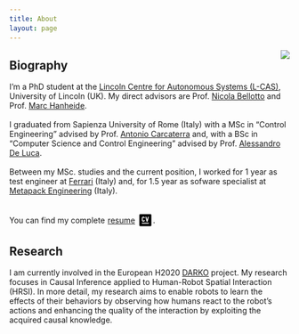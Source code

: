 ```yaml
---
title: About
layout: page
---
```

<img class="about-img" src="{% if site.external-image %}{{ site.picture }}{% else %}{{ site.url }}/{{ site.picture }}{% endif %}" align="right">
<h2>Biography</h2>
<p>
I’m a PhD student at the <a class="ext_link" href="https://lcas.lincoln.ac.uk/wp/">Lincoln Centre for Autonomous Systems (L-CAS)</a>, University of Lincoln (UK). My direct advisors are Prof. <a class="ext_link" href="https://iaslab.dei.unipd.it/people/nbellotto/about/">Nicola Bellotto</a> and Prof. <a class="ext_link" href="https://www.hanheide.net/">Marc Hanheide</a>.
<br><br>
I graduated from Sapienza University of Rome (Italy) with a MSc in “Control Engineering” advised by Prof. <a class="ext_link" href="https://phd.uniroma1.it/web/ANTONIO-CARCATERRA_nC1827_EN.aspx">Antonio Carcaterra</a> and, with a BSc in “Computer Science and Control Engineering” advised by Prof. <a class="ext_link" href="http://www.diag.uniroma1.it/deluca/">Alessandro De Luca</a>. 
<br><br>
Between my MSc. studies and the current position, I worked for 1 year as test engineer at <a class="ext_link" href="https://www.ferrari.com/">Ferrari</a> (Italy) and, for 1.5 year as sofware specialist at <a class="ext_link" href="https://www.metapack.it/">Metapack Engineering</a> (Italy).
<br><br>
<div style="display: flex; align-items: center;">
    You can find my complete 
    <a class="ext_link" href="https://lcastri.github.io/cv.pdf" style="margin-left: 5px">resume</a>
    <img src="/assets/images/cv-icon.png" alt="CV Icon" style="width:27px; height:27px; margin-left: 5px;">.
</div>
</p>

<h2>Research</h2>
<p>
I am currently involved in the European H2020 <a class="ext_link" href="https://darko-project.eu/">DARKO</a> project. 
My research focuses in Causal Inference applied to Human-Robot Spatial Interaction (HRSI). In more detail, my research aims to enable robots to learn the effects of their behaviors by observing how humans react to the robot’s actions and enhancing the quality of the interaction by exploiting the acquired causal knowledge.
</p>
